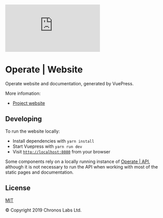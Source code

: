 ![GitHub](https://img.shields.io/github/license/operate-bsv/www.operatebsv.org)

# Operate | Website

Operate website and documentation, generated by VuePress.

More infomation:

* [Project website](https://www.operatebsv.org)

## Developing

To run the website locally:

* Install dependencies with `yarn install`
* Start Vuepress with `yarn run dev`
* Visit [`http://localhost:8080`](http://localhost:8080) from your browser

Some components rely on a locally running instance of [Operate | API](https://github.com/operate-bsv/op_api), although it is not necessary to run the API when working with most of the static pages and documentation.

## License

[MIT](https://github.com/operate-bsv/www.operatebsv.org/blob/master/LICENSE.md)

© Copyright 2019 Chronos Labs Ltd.